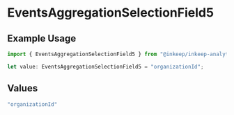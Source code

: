 # EventsAggregationSelectionField5

## Example Usage

```typescript
import { EventsAggregationSelectionField5 } from "@inkeep/inkeep-analytics/models/components";

let value: EventsAggregationSelectionField5 = "organizationId";
```

## Values

```typescript
"organizationId"
```